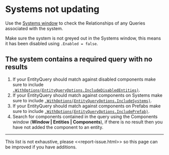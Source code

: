 # Systems not updating
Use the [Systems window](https://docs.unity3d.com/Packages/com.unity.entities@latest/index.html?subfolder=/manual/editor-systems-window.html) to check the Relationships of any Queries associated with the system.

Make sure the system is not greyed out in the Systems window, this means it has been disabled using `.Enabled = false`.

## The system contains a required query with no results
1. If your EntityQuery should match against disabled components make sure to include [`.WithOptions(EntityQueryOptions.IncludeDisabledEntities)`](https://docs.unity3d.com/Packages/com.unity.entities@latest/index.html?subfolder=/api/Unity.Entities.EntityQueryBuilder.WithOptions.html).
1. If your EntityQuery should match against components on Systems make sure to include [`.WithOptions(EntityQueryOptions.IncludeSystems)`](https://docs.unity3d.com/Packages/com.unity.entities@latest/index.html?subfolder=/api/Unity.Entities.EntityQueryBuilder.WithOptions.html).
1. If your EntityQuery should match against components on Prefabs make sure to include [`.WithOptions(EntityQueryOptions.IncludePrefab)`](https://docs.unity3d.com/Packages/com.unity.entities@latest/index.html?subfolder=/api/Unity.Entities.EntityQueryBuilder.WithOptions.html).
1. Search for components contained in the query using the Components window (**Window | Entities | Components**), if there is no result then you have not added the component to an entity.

---

This list is not exhaustive, please <<report-issue.html>> so this page can be improved if you have additions.  
